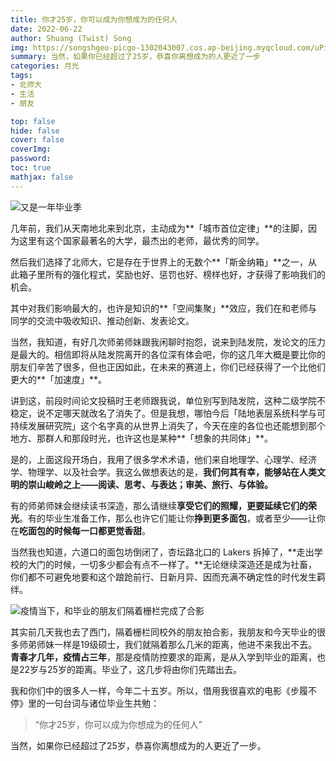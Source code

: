 ```yaml
---
title: 你才25岁，你可以成为你想成为的任何人
date: 2022-06-22
author: Shuang (Twist) Song
img: https://songshgeo-picgo-1302043007.cos.ap-beijing.myqcloud.com/uPic/cqf8Hc.png
summary: 当然，如果你已经超过了25岁，恭喜你离想成为的人更近了一步
categories: 月光
tags:
- 北师大
- 生活
- 朋友

top: false
hide: false
cover: false
coverImg:
password:
toc: true
mathjax: false
---
```


![又是一年毕业季](https://songshgeo-picgo-1302043007.cos.ap-beijing.myqcloud.com/uPic/cqf8Hc.png)

几年前，我们从天南地北来到北京，主动成为**「城市首位定律」**的注脚，因为这里有这个国家最著名的大学，最杰出的老师，最优秀的同学。

然后我们选择了北师大，它是存在于世界上的无数个**「斯金纳箱」**之一，从此箱子里所有的强化程式，奖励也好、惩罚也好、榜样也好，才获得了影响我们的机会。

其中对我们影响最大的，也许是知识的**「空间集聚」**效应，我们在和老师与同学的交流中吸收知识、推动创新、发表论文。

当然，我知道，有好几次师弟师妹跟我闲聊时抱怨，说来到陆发院，发论文的压力是最大的。相信即将从陆发院离开的各位深有体会吧，你的这几年大概是要比你的朋友们辛苦了很多，但也正因如此，在未来的赛道上，你们已经获得了一个比他们更大的**「加速度」**。

讲到这，前段时间论文投稿时王老师跟我说，单位别写到陆发院，这种二级学院不稳定，说不定哪天就改名了消失了。但是我想，哪怕今后「陆地表层系统科学与可持续发展研究院」这个名字真的从世界上消失了，今天在座的各位也还能想到那个地方、那群人和那段时光，也许这也是某种**「想象的共同体」**。

是的，上面这段开场白，我用了很多学术术语，他们来自地理学、心理学、经济学、物理学、以及社会学。我这么做想表达的是，**我们何其有幸，能够站在人类文明的崇山峻岭之上——阅读、思考、与表达；审美、旅行、与体验。**

有的师弟师妹会继续读书深造，那么请继续**享受它们的照耀，更要延续它们的荣光**。有的毕业生准备工作，那么也许它们能让你**挣到更多面包**，或者至少——让你在**吃面包的时候每一口都更觉香甜**。

当然我也知道，六道口的面包坊倒闭了，杏坛路北口的 Lakers 拆掉了，**走出学校的大门的时候，一切多少都会有点不一样了。**无论继续深造还是成为社畜，你们都不可避免地要和这个踉跄前行、日新月异、因而充满不确定性的时代发生羁绊。

![疫情当下，和毕业的朋友们隔着栅栏完成了合影](https://songshgeo-picgo-1302043007.cos.ap-beijing.myqcloud.com/uPic/POLTj7.png)

其实前几天我也去了西门，隔着栅栏同校外的朋友拍合影，我朋友和今天毕业的很多师弟师妹一样是19级硕士，我们就隔着那么几米的距离，他进不来我出不去。**青春才几年，疫情占三年**，那是疫情防控要求的距离，是从入学到毕业的距离，也是22岁与25岁的距离。毕业了，这几步将由你们先踏出去。

我和你们中的很多人一样，今年二十五岁。所以，借用我很喜欢的电影《步履不停》里的一句台词与诸位毕业生共勉：

> “你才25岁，你可以成为你想成为的任何人”

当然，如果你已经超过了25岁，恭喜你离想成为的人更近了一步。
